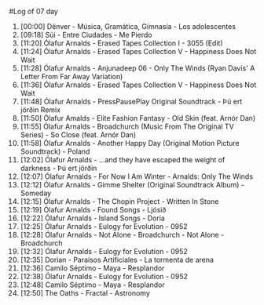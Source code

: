 #Log of 07 day

1. [00:00] Dënver - Música, Gramática, Gimnasia - Los adolescentes
1. [09:18] Súi - Entre Ciudades - Me Pierdo
1. [11:20] Ólafur Arnalds - Erased Tapes Collection I - 3055 (Edit)
1. [11:24] Ólafur Arnalds - Erased Tapes Collection V - Happiness Does Not Wait
1. [11:28] Ólafur Arnalds - Anjunadeep 06 - Only The Winds (Ryan Davis' A Letter From Far Away Variation)
1. [11:36] Ólafur Arnalds - Erased Tapes Collection V - Happiness Does Not Wait
1. [11:48] Ólafur Arnalds - PressPausePlay Original Soundtrack - Þú ert jörðin Remix
1. [11:50] Ólafur Amalds - Elite Fashion Fantasy - Old Skin (feat. Arnór Dan)
1. [11:55] Ólafur Arnalds - Broadchurch (Music From The Original TV Series) - So Close (feat. Arnór Dan)
1. [11:58] Ólafur Arnalds - Another Happy Day (Original Motion Picture Soundtrack) - Poland
1. [12:02] Ólafur Arnalds - ...and they have escaped the weight of darkness - Þú ert jörðin
1. [12:07] Ólafur Arnalds - For Now I Am Winter - Arnalds: Only The Winds
1. [12:12] Ólafur Arnalds - Gimme Shelter (Original Soundtrack Album) - Someday
1. [12:15] Ólafur Arnalds - The Chopin Project - Written In Stone
1. [12:19] Ólafur Arnalds - Found Songs - Ljósið
1. [12:22] Ólafur Arnalds - Island Songs - Doria
1. [12:25] Ólafur Arnalds - Eulogy for Evolution - 0952
1. [12:28] Ólafur Arnalds - Not Alone - Broadchurch - Not Alone - Broadchurch
1. [12:32] Ólafur Arnalds - Eulogy for Evolution - 0952
1. [12:35] Dorian - Paraísos Artificiales - La tormenta de arena
1. [12:36] Camilo Séptimo - Maya - Resplandor
1. [12:38] Ólafur Arnalds - Eulogy for Evolution - 0952
1. [12:48] Camilo Séptimo - Maya - Resplandor
1. [12:50] The Oaths - Fractal - Astronomy
